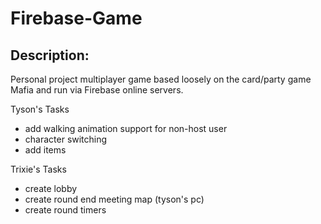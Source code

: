 # Firebase-Game

Description:
-----------
Personal project multiplayer game based loosely on the card/party game Mafia and run via Firebase online servers.

Tyson's Tasks
- add walking animation support for non-host user 
- character switching 
- add items


Trixie's Tasks
- create lobby
- create round end meeting map (tyson's pc)
- create round timers

